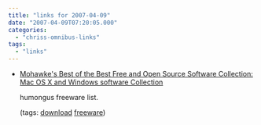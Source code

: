 ```yaml
---
title: "links for 2007-04-09"
date: "2007-04-09T07:20:05.000"
categories: 
  - "chriss-omnibus-links"
tags: 
  - "links"
---
```


- [Mohawke's Best of the Best Free and Open Source Software Collection: Mac OS X and Windows software Collection](http://www.digitaldarknet.net/thelist/)
    
    humongus freeware list.
    
    (tags: [download](http://del.icio.us/hubbsc/download) [freeware](http://del.icio.us/hubbsc/freeware))

